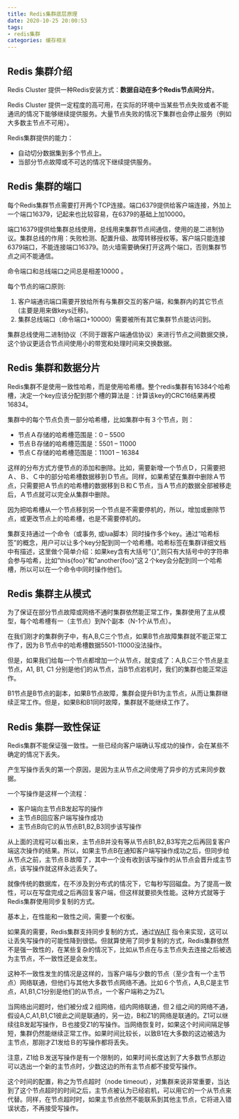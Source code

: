 ```yaml
---
title: Redis集群底层原理
date: 2020-10-25 20:00:53
tags: 
- redis集群
categories: 缓存相关
---
```


## Redis 集群介绍

Redis Cluster 提供一种Redis安装方式：**数据自动在多个Redis节点间分片**。

Redis Cluster 提供一定程度的高可用，在实际的环境中当某些节点失败或者不能通讯的情况下能够继续提供服务。大量节点失败的情况下集群也会停止服务（例如大多数主节点不可用）。

Redis集群提供的能力：

- 自动切分数据集到多个节点上。 
- 当部分节点故障或不可达的情况下继续提供服务。

## Redis 集群的端口

每个Redis集群节点需要打开两个TCP连接。端口6379提供给客户端连接，外加上一个端口16379，记起来也比较容易，在6379的基础上加10000。

端口16379提供给集群总线使用，总线用来集群节点间通信，使用的是二进制协议。集群总线的作用：失败检测、配置升级、故障转移授权等。客户端只能连接6379端口，不能连接端口16379。防火墙需要确保打开这两个端口，否则集群节点之间不能通信。

命令端口和总线端口之间总是相差10000 。

每个节点的端口原则:

1. 客户端通讯端口需要开放给所有与集群交互的客户端，和集群内的其它节点(主要是用来做keys迁移)。
2. 集群总线端口（命令端口+10000）需要被所有其它集群节点能访问到。

集群总线使用二进制协议（不同于跟客户端通信协议）来进行节点之间数据交换，这个协议更适合节点间使用小的带宽和处理时间来交换数据。

## Redis 集群和数据分片

Redis集群不是使用一致性哈希，而是使用哈希槽。整个redis集群有16384个哈希槽，决定一个key应该分配到那个槽的算法是：计算该key的CRC16结果再模16834。

集群中的每个节点负责一部分哈希槽，比如集群中有３个节点，则：

- 节点Ａ存储的哈希槽范围是：0 – 5500
- 节点Ｂ存储的哈希槽范围是：5501 – 11000
- 节点Ｃ存储的哈希槽范围是：11001 – 16384

这样的分布方式方便节点的添加和删除。比如，需要新增一个节点Ｄ，只需要把Ａ、Ｂ、Ｃ中的部分哈希槽数据移到Ｄ节点。同样，如果希望在集群中删除Ａ节点，只需要把Ａ节点的哈希槽的数据移到Ｂ和Ｃ节点，当Ａ节点的数据全部被移走后，Ａ节点就可以完全从集群中删除。

因为把哈希槽从一个节点移到另一个节点是不需要停机的，所以，增加或删除节点，或更改节点上的哈希槽，也是不需要停机的。

集群支持通过一个命令（或事务, 或lua脚本）同时操作多个key。通过“哈希标签”的概念，用户可以让多个key分配到同一个哈希槽。哈希标签在集群详细文档中有描述，这里做个简单介绍：如果key含有大括号”{}”,则只有大括号中的字符串会参与哈希，比如”this{foo}”和”another{foo}”这２个key会分配到同一个哈希槽，所以可以在一个命令中同时操作他们。

## Redis 集群主从模式

为了保证在部分节点故障或网络不通时集群依然能正常工作，集群使用了主从模型，每个哈希槽有一（主节点）到N个副本（N-1个从节点）。

在我们刚才的集群例子中，有A,B,C三个节点，如果B节点故障集群就不能正常工作了，因为Ｂ节点中的哈希槽数据5501-11000没法操作。

但是，如果我们给每一个节点都增加一个从节点，就变成了：A,B,C三个节点是主节点，A1, B1, C1 分别是他们的从节点，当B节点宕机时，我们的集群也能正常运作。

B1节点是B节点的副本，如果B节点故障，集群会提升B1为主节点，从而让集群继续正常工作。但是，如果B和B1同时故障，集群就不能继续工作了。

## Redis 集群一致性保证

Redis集群不能保证强一致性。一些已经向客户端确认写成功的操作，会在某些不确定的情况下丢失。

产生写操作丢失的第一个原因，是因为主从节点之间使用了异步的方式来同步数据。

一个写操作是这样一个流程：

- 客户端向主节点B发起写的操作
- 主节点B回应客户端写操作成功
- 主节点B向它的从节点B1,B2,B3同步该写操作

从上面的流程可以看出来，主节点B并没有等从节点B1,B2,B3写完之后再回复客户端这次操作的结果。所以，如果主节点B在通知客户端写操作成功之后，但同步给从节点之前，主节点Ｂ故障了，其中一个没有收到该写操作的从节点会晋升成主节点，该写操作就这样永远丢失了。

就像传统的数据库，在不涉及到分布式的情况下，它每秒写回磁盘。为了提高一致性，可以在写盘完成之后再回复客户端，但这样就要损失性能。这种方式就等于Redis集群使用同步复制的方式。

基本上，在性能和一致性之间，需要一个权衡。

如果真的需要，Redis集群支持同步复制的方式，通过[WAIT](http://www.redis.com.cn/commands/wait) 指令来实现，这可以让丢失写操作的可能性降到很低。但就算使用了同步复制的方式，Redis集群依然不是强一致性的，在某些复杂的情况下，比如从节点在与主节点失去连接之后被选为主节点，不一致性还是会发生。

这种不一致性发生的情况是这样的，当客户端与少数的节点（至少含有一个主节点）网络联通，但他们与其他大多数节点网络不通。比如６个节点，A,B,C是主节点，A1,B1,C1分别是他们的从节点，一个客户端称之为Z1。

当网络出问题时，他们被分成２组网络，组内网络联通，但２组之间的网络不通，假设A,C,A1,B1,C1彼此之间是联通的，另一边，B和Z1的网络是联通的。Z1可以继续往B发起写操作，Ｂ也接受Z1的写操作。当网络恢复时，如果这个时间间隔足够短，集群仍然能继续正常工作。如果时间比较长，以致B1在大多数的这边被选为主节点，那刚才Z1发给Ｂ的写操作都将丢失。

注意，Z1给Ｂ发送写操作是有一个限制的，如果时间长度达到了大多数节点那边可以选出一个新的主节点时，少数这边的所有主节点都不接受写操作。

这个时间的配置，称之为节点超时（node timeout），对集群来说非常重要，当达到了这个节点超时的时间之后，主节点被认为已经宕机，可以用它的一个从节点来代替。同样，在节点超时时，如果主节点依然不能联系到其他主节点，它将进入错误状态，不再接受写操作。


